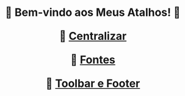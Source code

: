 <h1 align="center"> 🤍 Bem-vindo aos Meus Atalhos! 🤍

🤍 <a href="https://github.com/Amandasfs/AtalhosHTMLeCSS/tree/main/Centralizar%20Itens">Centralizar</a>

🤍 <a href="https://github.com/Amandasfs/AtalhosHTMLeCSS/tree/main/Fontes">Fontes</a>

🤍 <a href="https://github.com/Amandasfs/AtalhosHTMLeCSS/tree/main/ToolBar%20e%20Footer">Toolbar e Footer</a>
